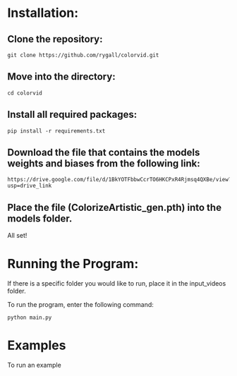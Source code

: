 # Installation:
## Clone the repository:

    git clone https://github.com/rygall/colorvid.git

## Move into the directory:

    cd colorvid

## Install all required packages:

    pip install -r requirements.txt

## Download the file that contains the models weights and biases from the following link:

    https://drive.google.com/file/d/1BkYOTFbbwCcrTO6HKCPxR4Rjmsq4QXBe/view?usp=drive_link

## Place the file (ColorizeArtistic_gen.pth) into the models folder.

All set!

# Running the Program:
If there is a specific folder you would like to run, place it in the input_videos folder.

To run the program, enter the following command:

    python main.py 


# Examples
To run an example